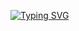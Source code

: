 [![Typing SVG](https://readme-typing-svg.demolab.com?font=Fira+Code&weight=200&size=18&duration=2500&pause=1000&color=2EF747&vCenter=true&random=false&width=438&lines=Scripting+Shell+Workshops+!;Password.sh+%3A++permet+de+v%C3%A9rifier+et+valider+les+mots+de+passe;Rename.sh+%3A+permet+de+renommer+les+fichiers+!;script.sh+%3A+permet+d%E2%80%99avoir+des+statistiques+sur+un+repertoire+!+)](https://git.io/typing-svg)
